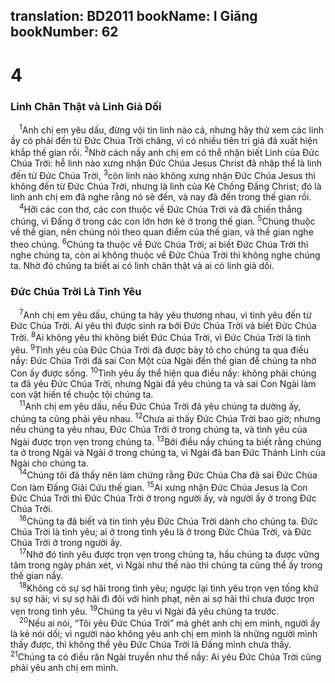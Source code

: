 translation: BD2011
bookName: I Giăng 
bookNumber: 62
-------

<div class="title"><h1>4</h1><h3>Linh Chân Thật và Linh Giả Dối</h3></div>
<span class="verse 1gi_4_1"> <sup>1</sup>Anh chị em yêu dấu, đừng vội tin linh nào cả, nhưng hãy thử xem các linh ấy có phải đến từ Ðức Chúa Trời chăng, vì có nhiều tiên tri giả đã xuất hiện khắp thế gian rồi. </span>
<span class="verse 1gi_4_2"><sup>2</sup>Nhờ cách nầy anh chị em có thể nhận biết Linh của Ðức Chúa Trời: hễ linh nào xưng nhận Ðức Chúa Jesus Christ đã nhập thể là linh đến từ Ðức Chúa Trời, </span>
<span class="verse 1gi_4_3"><sup>3</sup>còn linh nào không xưng nhận Ðức Chúa Jesus thì không đến từ Ðức Chúa Trời, nhưng là linh của Kẻ Chống Ðấng Christ; đó là linh anh chị em đã nghe rằng nó sẽ đến, và nay đã đến trong thế gian rồi.<br/></span>
<span class="verse 1gi_4_4"> <sup>4</sup>Hỡi các con thơ, các con thuộc về Ðức Chúa Trời và đã chiến thắng chúng, vì Ðấng ở trong các con lớn hơn kẻ ở trong thế gian. </span>
<span class="verse 1gi_4_5"><sup>5</sup>Chúng thuộc về thế gian, nên chúng nói theo quan điểm của thế gian, và thế gian nghe theo chúng. </span>
<span class="verse 1gi_4_6"><sup>6</sup>Chúng ta thuộc về Ðức Chúa Trời; ai biết Ðức Chúa Trời thì nghe chúng ta, còn ai không thuộc về Ðức Chúa Trời thì không nghe chúng ta. Nhờ đó chúng ta biết ai có linh chân thật và ai có linh giả dối.<br/></span>
<div class="title"><h3>Ðức Chúa Trời Là Tình Yêu</h3></div>
<span class="verse 1gi_4_7"> <sup>7</sup>Anh chị em yêu dấu, chúng ta hãy yêu thương nhau, vì tình yêu đến từ Ðức Chúa Trời. Ai yêu thì được sinh ra bởi Ðức Chúa Trời và biết Ðức Chúa Trời. </span>
<span class="verse 1gi_4_8"><sup>8</sup>Ai không yêu thì không biết Ðức Chúa Trời, vì Ðức Chúa Trời là tình yêu. </span>
<span class="verse 1gi_4_9"><sup>9</sup>Tình yêu của Ðức Chúa Trời đã được bày tỏ cho chúng ta qua điều nầy: Ðức Chúa Trời đã sai Con Một của Ngài đến thế gian để chúng ta nhờ Con ấy được sống. </span>
<span class="verse 1gi_4_10"><sup>10</sup>Tình yêu ấy thể hiện qua điều nầy: không phải chúng ta đã yêu Ðức Chúa Trời, nhưng Ngài đã yêu chúng ta và sai Con Ngài làm con vật hiến tế chuộc tội chúng ta.<br/></span>
<span class="verse 1gi_4_11"> <sup>11</sup>Anh chị em yêu dấu, nếu Ðức Chúa Trời đã yêu chúng ta dường ấy, chúng ta cũng phải yêu nhau. </span>
<span class="verse 1gi_4_12"><sup>12</sup>Chưa ai thấy Ðức Chúa Trời bao giờ; nhưng nếu chúng ta yêu nhau, Ðức Chúa Trời ở trong chúng ta, và tình yêu của Ngài được trọn vẹn trong chúng ta. </span>
<span class="verse 1gi_4_13"><sup>13</sup>Bởi điều nầy chúng ta biết rằng chúng ta ở trong Ngài và Ngài ở trong chúng ta, vì Ngài đã ban Ðức Thánh Linh của Ngài cho chúng ta.<br/></span>
<span class="verse 1gi_4_14"> <sup>14</sup>Chúng tôi đã thấy nên làm chứng rằng Ðức Chúa Cha đã sai Ðức Chúa Con làm Ðấng Giải Cứu thế gian. </span>
<span class="verse 1gi_4_15"><sup>15</sup>Ai xưng nhận Ðức Chúa Jesus là Con Ðức Chúa Trời thì Ðức Chúa Trời ở trong người ấy, và người ấy ở trong Ðức Chúa Trời.<br/></span>
<span class="verse 1gi_4_16"> <sup>16</sup>Chúng ta đã biết và tin tình yêu Ðức Chúa Trời dành cho chúng ta. Ðức Chúa Trời là tình yêu; ai ở trong tình yêu là ở trong Ðức Chúa Trời, và Ðức Chúa Trời ở trong người ấy.<br/></span>
<span class="verse 1gi_4_17"> <sup>17</sup>Nhờ đó tình yêu được trọn vẹn trong chúng ta, hầu chúng ta được vững tâm trong ngày phán xét, vì Ngài như thế nào thì chúng ta cũng thể ấy trong thế gian nầy.<br/></span>
<span class="verse 1gi_4_18"> <sup>18</sup>Không có sự sợ hãi trong tình yêu; ngược lại tình yêu trọn vẹn tống khứ sự sợ hãi; vì sự sợ hãi đi đôi với hình phạt, nên ai sợ hãi thì chưa được trọn vẹn trong tình yêu. </span>
<span class="verse 1gi_4_19"><sup>19</sup>Chúng ta yêu vì Ngài đã yêu chúng ta trước.<br/></span>
<span class="verse 1gi_4_20"> <sup>20</sup>Nếu ai nói, “Tôi yêu Ðức Chúa Trời” mà ghét anh chị em mình, người ấy là kẻ nói dối; vì người nào không yêu anh chị em mình là những người mình thấy được, thì không thể yêu Ðức Chúa Trời là Ðấng mình chưa thấy. </span>
<span class="verse 1gi_4_21"><sup>21</sup>Chúng ta có điều răn Ngài truyền như thế nầy: Ai yêu Ðức Chúa Trời cũng phải yêu anh chị em mình.<br/></span>
